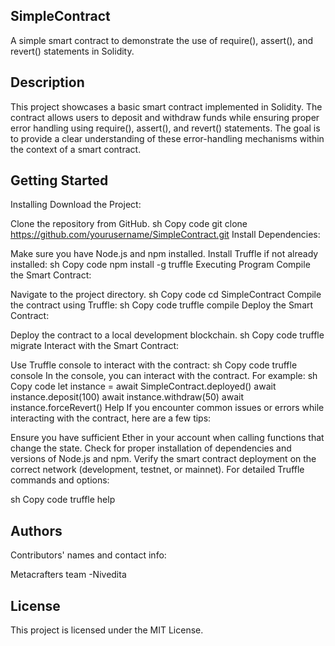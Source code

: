 ## SimpleContract
A simple smart contract to demonstrate the use of require(), assert(), and revert() statements in Solidity.

## Description
This project showcases a basic smart contract implemented in Solidity. The contract allows users to deposit and withdraw funds while ensuring proper error handling using require(), assert(), and revert() statements. The goal is to provide a clear understanding of these error-handling mechanisms within the context of a smart contract.

## Getting Started
Installing
Download the Project:

Clone the repository from GitHub.
sh
Copy code
git clone https://github.com/yourusername/SimpleContract.git
Install Dependencies:

Make sure you have Node.js and npm installed.
Install Truffle if not already installed:
sh
Copy code
npm install -g truffle
Executing Program
Compile the Smart Contract:

Navigate to the project directory.
sh
Copy code
cd SimpleContract
Compile the contract using Truffle:
sh
Copy code
truffle compile
Deploy the Smart Contract:

Deploy the contract to a local development blockchain.
sh
Copy code
truffle migrate
Interact with the Smart Contract:

Use Truffle console to interact with the contract:
sh
Copy code
truffle console
In the console, you can interact with the contract. For example:
sh
Copy code
let instance = await SimpleContract.deployed()
await instance.deposit(100)
await instance.withdraw(50)
await instance.forceRevert()
Help
If you encounter common issues or errors while interacting with the contract, here are a few tips:

Ensure you have sufficient Ether in your account when calling functions that change the state.
Check for proper installation of dependencies and versions of Node.js and npm.
Verify the smart contract deployment on the correct network (development, testnet, or mainnet).
For detailed Truffle commands and options:

sh
Copy code
truffle help
## Authors
Contributors' names and contact info:

Metacrafters team
-Nivedita

## License
This project is licensed under the MIT License.
